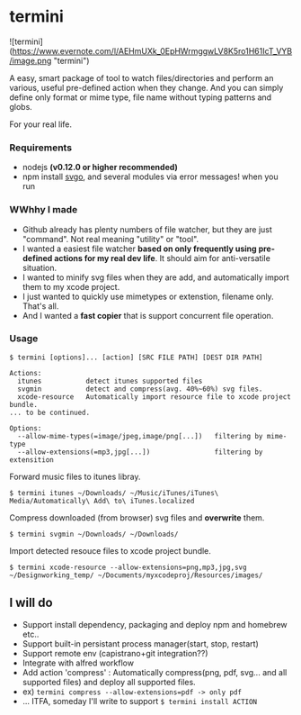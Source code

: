 termini 
======
![termini] (https://www.evernote.com/l/AEHmUXk_0EpHWrmggwLV8K5ro1H61IcT_VYB/image.png "termini")

A easy, smart package of tool to watch files/directories and perform an various, useful pre-defined action when they change. And you can simply define only format or mime type, file name without typing patterns and globs.

For your real life.

### Requirements
 - nodejs **(v0.12.0 or higher recommended)** 
 - npm install [svgo](https://github.com/svg/svgo), and several modules via error messages! when you run

### WWhhy I made
- Github already has plenty numbers of file watcher, but they are just "command". Not real meaning "utility" or "tool".
- I wanted a easiest file watcher **based on only frequently using pre-defined actions for my real dev life**. It should aim for anti-versatile situation.
- I wanted to minify svg files when they are add, and automatically import them to my xcode project.
- I just wanted to quickly use mimetypes or extenstion, filename only. That's all. 
- And I wanted a **fast copier** that is support concurrent file operation.

### Usage
```
$ termini [options]... [action] [SRC FILE PATH] [DEST DIR PATH]

Actions:
  itunes           detect itunes supported files
  svgmin           detect and compress(avg. 40%~60%) svg files.
  xcode-resource   Automatically import resource file to xcode project bundle.
... to be continued.

Options:
  --allow-mime-types(=image/jpeg,image/png[...])   filtering by mime-type
  --allow-extensions(=mp3,jpg[...])                filtering by extensition  
 ```
Forward music files to itunes libray.
```
$ termini itunes ~/Downloads/ ~/Music/iTunes/iTunes\ Media/Automatically\ Add\ to\ iTunes.localized
```
Compress downloaded (from browser) svg files and **overwrite** them.
```
$ termini svgmin ~/Downloads/ ~/Downloads/
```
Import detected resouce files to xcode project bundle.
```
$ termini xcode-resource --allow-extensions=png,mp3,jpg,svg ~/Designworking_temp/ ~/Documents/myxcodeproj/Resources/images/
``` 

## I will do
- Support install dependency, packaging and deploy npm and homebrew etc..
- Support built-in persistant process manager(start, stop, restart)
- Support remote env (capistrano+git integration??)
- Integrate with alfred workflow
- Add action 'compress' : Automatically compress(png, pdf, svg... and all supported files) and deploy all supported files.
- ex) ``` termini compress --allow-extensions=pdf -> only pdf ```
- ... ITFA, someday I'll write to support ```$ termini install ACTION```
